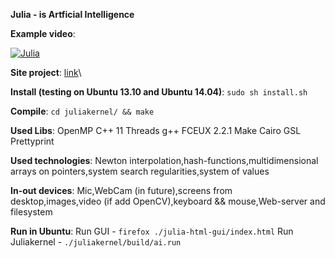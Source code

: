 **Julia - is  Artficial Intelligence**

**Example video**:


[![Julia](http://img.youtube.com/vi/GnBAp90lwcc/0.jpg)](http://www.youtube.com/watch?v=GnBAp90lwcc)

**Site project**: [link](http://juliabot.com/julia/)\

**Install (testing on Ubuntu 13.10 and Ubuntu 14.04)**:
`sudo sh install.sh`

**Compile**:
`cd juliakernel/ && make`

**Used Libs**:
OpenMP
C++ 11 Threads
g++
FCEUX 2.2.1
Make
Cairo
GSL
Prettyprint

**Used technologies**:
Newton interpolation,hash-functions,multidimensional arrays on pointers,system search regularities,system of values

**In-out devices**:
Mic,WebCam (in future),screens from desktop,images,video (if add OpenCV),keyboard && mouse,Web-server and filesystem

**Run in Ubuntu**:
Run GUI - `firefox ./julia-html-gui/index.html`
Run Juliakernel - `./juliakernel/build/ai.run`




